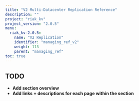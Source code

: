 ```yaml
---
title: "V2 Multi-Datacenter Replication Reference"
description: ""
project: "riak_kv"
project_version: "2.0.5"
menu:
  riak_kv-2.0.5:
    name: "V2 Replication"
    identifier: "managing_ref_v2"
    weight: 113
    parent: "managing_ref"
toc: true
---
```


## TODO

- **Add section overview**
- **Add links + descriptions for each page within the section**
